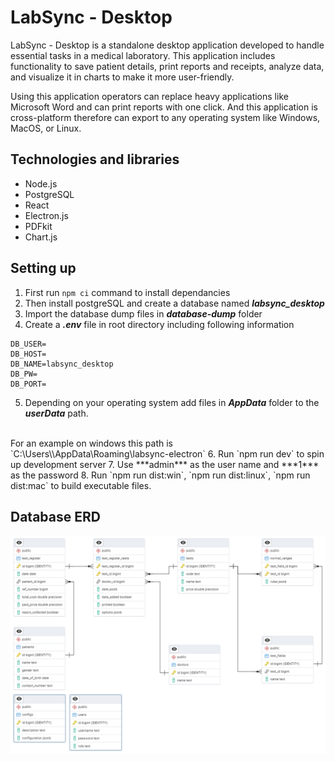 # LabSync - Desktop #
LabSync - Desktop is a standalone desktop application developed to handle essential tasks in a medical laboratory. This application includes functionality to save patient details, print reports and receipts, analyze data, and visualize it in charts to make it more user-friendly.

Using this application operators can replace heavy applications like Microsoft Word and can print reports with one click. And this application is cross-platform therefore can export to any operating system like Windows, MacOS, or Linux.

## Technologies and libraries ##
* Node.js
* PostgreSQL
* React
* Electron.js
* PDFkit
* Chart.js

## Setting up ##
1. First run `npm ci` command to install dependancies
2. Then install postgreSQL and create a database named ***labsync_desktop***
3. Import the database dump files in ***database-dump*** folder
4. Create a ***.env*** file in root directory including following information
```
DB_USER=
DB_HOST=
DB_NAME=labsync_desktop
DB_PW=
DB_PORT=
```
5. Depending on your operating system add files in ***AppData*** folder to the ***userData*** path.
<br />
For an example on windows this path is `C:\Users\<user name>\AppData\Roaming\labsync-electron`
6. Run `npm run dev` to spin up development server
7. Use ***admin*** as the user name and ***1*** as the password
8. Run `npm run dist:win`, `npm run dist:linux`, `npm run dist:mac` to build executable files.

## Database ERD ##
![Database-ERD](image.png)

